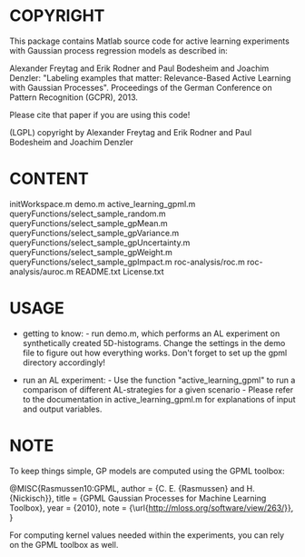 COPYRIGHT
=========

This package contains Matlab source code for active learning experiments with Gaussian process regression models as described in:

Alexander Freytag  and Erik Rodner and Paul Bodesheim and Joachim Denzler:
"Labeling examples that matter: Relevance-Based Active Learning with Gaussian Processes".
Proceedings of the German Conference on Pattern Recognition (GCPR), 2013.

Please cite that paper if you are using this code!

(LGPL) copyright by Alexander Freytag and Erik Rodner and Paul Bodesheim and Joachim Denzler


CONTENT
=======

initWorkspace.m
demo.m
active_learning_gpml.m
queryFunctions/select_sample_random.m
queryFunctions/select_sample_gpMean.m
queryFunctions/select_sample_gpVariance.m
queryFunctions/select_sample_gpUncertainty.m
queryFunctions/select_sample_gpWeight.m
queryFunctions/select_sample_gpImpact.m
roc-analysis/roc.m
roc-analysis/auroc.m
README.txt
License.txt


USAGE
=====

- getting to know:      - run demo.m, which performs an AL experiment on synthetically created 5D-histograms. Change the settings
                          in the demo file to figure out how everything works. Don't forget to set up the gpml directory accordingly!

- run an AL experiment: - Use the function "active_learning_gpml" to run a comparison of different AL-strategies for a given scenario
                        - Please refer to the documentation in active_learning_gpml.m for explanations of input and output variables.



NOTE
====

To keep things simple, GP models are computed using the GPML toolbox:

@MISC{Rasmussen10:GPML,
  author = {C. E. {Rasmussen} and H. {Nickisch}},
  title = {GPML Gaussian Processes for Machine Learning Toolbox},
  year = {2010},
  note = {\url{http://mloss.org/software/view/263/}},
}

For computing kernel values needed within the experiments, you can rely on the GPML toolbox as well.

